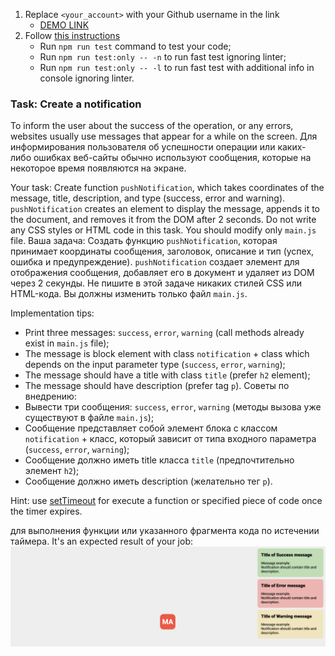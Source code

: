1. Replace `<your_account>` with your Github username in the link
    - [DEMO LINK](https://pushkalov.github.io/js_notification_DOM/)
2. Follow [this instructions](https://mate-academy.github.io/layout_task-guideline/)
    - Run `npm run test` command to test your code;
    - Run `npm run test:only -- -n` to run fast test ignoring linter;
    - Run `npm run test:only -- -l` to run fast test with additional info in console ignoring linter.

### Task: Create a notification

To inform the user about the success of the operation, or any errors, websites usually use messages that appear for a while on the screen.
Для информирования пользователя об успешности операции или каких-либо ошибках веб-сайты обычно используют сообщения, которые на некоторое время появляются на экране.

Your task: Create function `pushNotification`, which takes coordinates of the message, title, description, and type 
(success, error and warning). `pushNotification` creates an element to display the message, appends it to the document, and removes it from the DOM after 2 seconds.
Do not write any CSS styles or HTML code in this task. You should modify only `main.js` file.
Ваша задача: Создать функцию `pushNotification`, которая принимает координаты сообщения, заголовок, описание и тип
(успех, ошибка и предупреждение). `pushNotification` создает элемент для отображения сообщения, добавляет его в документ и удаляет из DOM через 2 секунды.
Не пишите в этой задаче никаких стилей CSS или HTML-кода. Вы должны изменить только файл `main.js`.

Implementation tips:
- Print three messages: `success`, `error`, `warning` (call methods already exist in `main.js` file);
- The message is block element with class `notification` + class which depends on the input parameter type (`success`, `error`, `warning`); 
- The message should have a title with class `title` (prefer `h2` element);
- The message should have description (prefer tag `p`).
Советы по внедрению:
- Вывести три сообщения: `success`, `error`, `warning` (методы вызова уже существуют в файле `main.js`);
- Сообщение представляет собой элемент блока с классом `notification` + класс, который зависит от типа входного параметра (`success`, `error`, `warning`);
- Сообщение должно иметь title класса `title` (предпочтительно элемент `h2`);
- Сообщение должно иметь description (желательно тег `p`).

Hint: use [setTimeout](https://developer.mozilla.org/en-US/docs/Web/API/WindowOrWorkerGlobalScope/setTimeout) for execute a function or specified piece of code once the timer expires.

для выполнения функции или указанного фрагмента кода по истечении таймера.
It's an expected result of your job:
![Result](./src/images/result.png)
